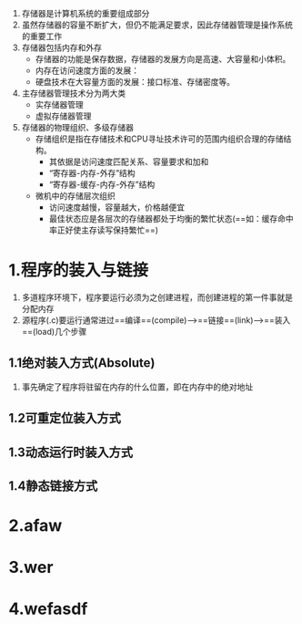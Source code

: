 

1. 存储器是计算机系统的重要组成部分
2. 虽然存储器的容量不断扩大，但仍不能满足要求，因此存储器管理是操作系统的重要工作
3. 存储器包括内存和外存
   + 存储器的功能是保存数据，存储器的发展方向是高速、大容量和小体积。
   + 内存在访问速度方面的发展：
   + 硬盘技术在大容量方面的发展：接口标准、存储密度等。
4. 主存储器管理技术分为两大类
   + 实存储器管理
   + 虚拟存储器管理
5. 存储器的物理组织、多级存储器
   + 存储组织是指在存储技术和CPU寻址技术许可的范围内组织合理的存储结构。
     + 其依据是访问速度匹配关系、容量要求和加和
     + “寄存器-内存-外存”结构
     + “寄存器-缓存-内存-外存”结构
   + 微机中的存储层次组织
     + 访问速度越慢，容量越大，价格越便宜
     + 最佳状态应是各层次的存储器都处于均衡的繁忙状态(==如：缓存命中率正好使主存读写保持繁忙==)

# 1.程序的装入与链接

1. 多道程序环境下，程序要运行必须为之创建进程，而创建进程的第一件事就是分配内存
2. 源程序(.c)要运行通常进过==编译==(compile)-->==链接==(link)-->==装入==(load)几个步骤



## 1.1绝对装入方式(Absolute)

1. 事先确定了程序将驻留在内存的什么位置，即在内存中的绝对地址





## 1.2可重定位装入方式



## 1.3动态运行时装入方式



## 1.4静态链接方式

# 2.afaw

# 3.wer

# 

# 4.wefasdf